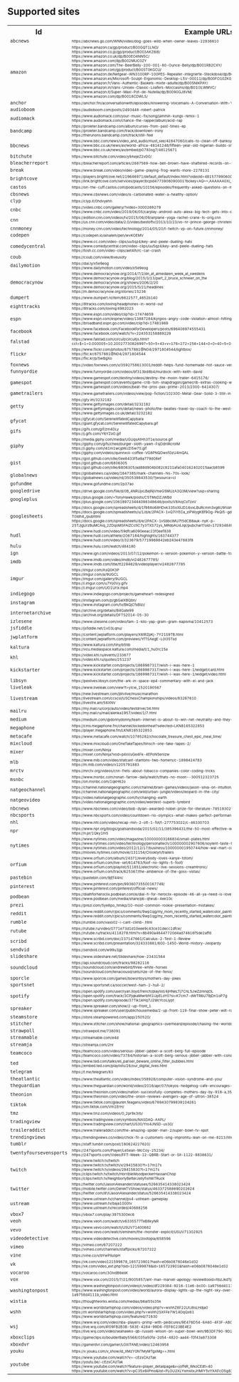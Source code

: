 <h2>Supported sites</h2>

<table>
	<tr>
		<th>Id</th>
		<th>Example URLs</th>
	</tr>
	<tr title="ABC News" id="abcnews">
		<td style="font-size:75%"><code>abcnews</code></td>
		<td style="font-size:50%">https://abcnews.go.com/WNN/video/dog-goes-wild-when-owner-leaves-22936610</td>
	</tr>
	<tr title="Amazon Product" id="amazon">
		<td style="font-size:75%"><code>amazon</code></td>
		<td style="font-size:50%">https://www.amazon.ca/gp/product/B00GQT1LNO/<br/>https://www.amazon.co.jp/gp/product/B003AKZ6I8/<br/>https://www.amazon.co.uk/dp/B00EO4NN5C/<br/>https://www.amazon.com/dp/B002MUC0ZY<br/>https://www.amazon.com/The-BeerBelly-200-001-80-Ounce-Belly/dp/B001RB2CXY/<br/>https://www.amazon.com/gp/product/B00ST0KGCU/<br/>https://www.amazon.de/Netgear-WN3100RP-100PES-Repeater-integrierte-Steckdose/dp/B00ET2LTE6/<br/>https://www.amazon.es/Microsoft-Sculpt-Ergonomic-Desktop-L5V-00011/dp/B00FO10ZK0/<br/>https://www.amazon.fr/Vans-Authentic-Baskets-mixte-adulte/dp/B005NIKPAY/<br/>https://www.amazon.in/Vans-Unisex-Classic-Loafers-Moccasins/dp/B01I3LWMVC/<br/>https://www.amazon.it/Super-Maxi-Pot-de-Nutella/dp/B0090GJ8VM/<br/>https://www.amazon.com/dp/B0018CDWLS/</td>
	</tr>
	<tr title="Anchor" id="anchor">
		<td style="font-size:75%"><code>anchor</code></td>
		<td style="font-size:50%">https://anchor.fm/aconversationwith/episodes/Answering-Voicemails-A-Conversation-With-You--2-e6e7lg</td>
	</tr>
	<tr title="Audioboom" id="audioboom">
		<td style="font-size:75%"><code>audioboom</code></td>
		<td style="font-size:50%">https://audioboom.com/posts/2493448-robert-patrick</td>
	</tr>
	<tr title="Audiomack" id="audiomack">
		<td style="font-size:75%"><code>audiomack</code></td>
		<td style="font-size:50%">https://www.audiomack.com/your-music-fix/song/jammin-kungs-remix-1<br/>https://www.audiomack.com/chance-the-rapper/album/acid-rap</td>
	</tr>
	<tr title="Bandcamp" id="bandcamp">
		<td style="font-size:75%"><code>bandcamp</code></td>
		<td style="font-size:50%">https://proleter.bandcamp.com/album/curses-from-past-times-ep<br/>https://proleter.bandcamp.com/track/downtown-irony<br/>https://therunons.bandcamp.com/track/still-feel</td>
	</tr>
	<tr title="BBC News" id="bbcnews">
		<td style="font-size:75%"><code>bbcnews</code></td>
		<td style="font-size:50%">https://www.bbc.com/news/video_and_audio/must_see/42847060/calls-to-clean-off-banksy-mural-in-hull<br/>https://www.bbc.co.uk/news/av/world-africa-48141248/fifteen-year-old-nigerian-builds-small-scale-construction-machines<br/>https://www.bbc.co.uk/news/av/embed/p0783sg7/48125671</td>
	</tr>
	<tr title="BitChute" id="bitchute">
		<td style="font-size:75%"><code>bitchute</code></td>
		<td style="font-size:50%">https://www.bitchute.com/video/y9AejeZ2vD0/</td>
	</tr>
	<tr title="Bleacher Report videos" id="bleacherreport">
		<td style="font-size:75%"><code>bleacherreport</code></td>
		<td style="font-size:50%">https://bleacherreport.com/articles/2687569-how-bell-brown-have-shattered-records-on-steelers-historic-playoff-run</td>
	</tr>
	<tr title="Break" id="break">
		<td style="font-size:75%"><code>break</code></td>
		<td style="font-size:50%">https://www.break.com/video/video-game-playing-frog-wants-more-2278131</td>
	</tr>
	<tr title="Brightcove" id="brightcove">
		<td style="font-size:75%"><code>brightcove</code></td>
		<td style="font-size:50%">https://players.brightcove.net/219646971/default_default/index.html?videoId=4815779906001<br/>https://link.brightcove.com/services/player/bcpid4773906090001?bckey=AQ~~,AAAAAA0Xi_s~,r1xMuE8k5Nyz5IyYc0Hzhl5eZ5cEEvlm&amp;bctid=4815779906001</td>
	</tr>
	<tr title="Castos" id="castos">
		<td style="font-size:75%"><code>castos</code></td>
		<td style="font-size:50%">https://on-the-cuff.castos.com/podcasts/10156/episodes/frequently-asked-questions-on-mens-style</td>
	</tr>
	<tr title="CBS News Video" id="cbsnews">
		<td style="font-size:75%"><code>cbsnews</code></td>
		<td style="font-size:50%">https://www.cbsnews.com/video/is-carbonated-water-a-healthy-option/</td>
	</tr>
	<tr title="Clyp" id="clyp">
		<td style="font-size:75%"><code>clyp</code></td>
		<td style="font-size:50%">https://clyp.it/0hdvyehn</td>
	</tr>
	<tr title="CNBC" id="cnbc">
		<td style="font-size:75%"><code>cnbc</code></td>
		<td style="font-size:50%">https://video.cnbc.com/gallery/?video=3000269279<br/>https://www.cnbc.com/video/2019/06/05/carplay-android-auto-alexa-big-tech-gets-into-our-cars.html</td>
	</tr>
	<tr title="CNN" id="cnn">
		<td style="font-size:75%"><code>cnn</code></td>
		<td style="font-size:50%">https://edition.cnn.com/videos/tv/2015/06/09/airplane-yoga-rachel-crane-ts-orig.cnn<br/>https://us.cnn.com/video/data/2.0/video/bestoftv/2013/10/23/vo-nr-prince-george-christening-arrival.cnn.html</td>
	</tr>
	<tr title="CNNMoney" id="cnnmoney">
		<td style="font-size:75%"><code>cnnmoney</code></td>
		<td style="font-size:50%">https://money.cnn.com/video/technology/2014/05/20/t-twitch-vp-on-future.cnnmoney/</td>
	</tr>
	<tr title="CodePen" id="codepen">
		<td style="font-size:75%"><code>codepen</code></td>
		<td style="font-size:50%">https://codepen.io/ainalem/pen/wvKOEMV</td>
	</tr>
	<tr title="Comedy Central" id="comedycentral">
		<td style="font-size:75%"><code>comedycentral</code></td>
		<td style="font-size:50%">https://www.cc.com/video-clips/uu5qz4/key-and-peele-dueling-hats<br/>https://www.comedycentral.com/video-clips/uu5qz4/key-and-peele-dueling-hats<br/>https://tosh.cc.com/video-clips/aet4lh/rc-car-crash</td>
	</tr>
	<tr title="Coub" id="coub">
		<td style="font-size:75%"><code>coub</code></td>
		<td style="font-size:50%">https://coub.com/view/6veusoty</td>
	</tr>
	<tr title="Dailymotion" id="dailymotion">
		<td style="font-size:75%"><code>dailymotion</code></td>
		<td style="font-size:50%">https://dai.ly/x5e9eog<br/>https://www.dailymotion.com/video/x5e9eog</td>
	</tr>
	<tr title="Democracy Now!" id="democracynow">
		<td style="font-size:75%"><code>democracynow</code></td>
		<td style="font-size:50%">https://www.democracynow.org/2014/7/2/dn_at_almedalen_week_at_swedens<br/>https://www.democracynow.org/blog/2015/3/13/part_2_bruce_schneier_on_the<br/>https://www.democracynow.org/shows/2006/2/20<br/>https://www.democracynow.org/2015/5/21/headlines<br/>https://m.democracynow.org/stories/15236</td>
	</tr>
	<tr title="dumpert" id="dumpert">
		<td style="font-size:75%"><code>dumpert</code></td>
		<td style="font-size:50%">https://www.dumpert.nl/item/6622577_4652b140</td>
	</tr>
	<tr title="8tracks" id="eighttracks">
		<td style="font-size:75%"><code>eighttracks</code></td>
		<td style="font-size:50%">https://8tracks.com/lovinq/headphones-in-world-out<br/>https://8tracks.com/lovinq/4982023</td>
	</tr>
	<tr title="ESPN" id="espn">
		<td style="font-size:75%"><code>espn</code></td>
		<td style="font-size:50%">https://www.espn.com/video/clip?id=17474659<br/>https://www.espn.com/espnw/video/13887284/kyrgios-angry-code-violation-almost-hitting-ref<br/>https://broadband.espn.go.com/video/clip?id=17481969</td>
	</tr>
	<tr title="Facebook" id="facebook">
		<td style="font-size:75%"><code>facebook</code></td>
		<td style="font-size:50%">https://www.facebook.com/FacebookforDevelopers/posts/696408974555431<br/>https://www.facebook.com/watch/?v=224353158889229</td>
	</tr>
	<tr title="Falstad Circuit Simulator" id="falstad">
		<td style="font-size:75%"><code>falstad</code></td>
		<td style="font-size:50%">https://www.falstad.com/circuit/circuitjs.html?cct=$+1+0.000005+10.20027730826997+50+5+43+v+176+272+256+144+0+0+40+5+0+0+0.5+w+176+272+336+272+0+r+336+272+256+144+0+1000</td>
	</tr>
	<tr title="Flickr" id="flickr">
		<td style="font-size:75%"><code>flickr</code></td>
		<td style="font-size:50%">https://www.flickr.com/photos/8757881@N04/2971804544/lightbox/<br/>https://flic.kr/8757881@N04/2971804544<br/>https://flic.kr/p/5wBgXo</td>
	</tr>
	<tr title="Fox News" id="foxnews">
		<td style="font-size:75%"><code>foxnews</code></td>
		<td style="font-size:50%">https://video.foxnews.com/v/3592758613001/reddit-helps-fund-homemade-hot-sauce-venture/</td>
	</tr>
	<tr title="Funny or Die" id="funnyordie">
		<td style="font-size:75%"><code>funnyordie</code></td>
		<td style="font-size:50%">https://www.funnyordie.com/videos/bf313bd8b4/murdock-with-keith-david</td>
	</tr>
	<tr title="Gamespot" id="gamespot">
		<td style="font-size:75%"><code>gamespot</code></td>
		<td style="font-size:50%">https://www.gamespot.com/destiny/videos/destiny-the-moon-trailer-6415176/<br/>https://www.gamespot.com/events/game-crib-tsm-snapdragon/gamecrib-extras-cooking-with-dan-dinh-6412922/<br/>https://www.gamespot.com/videos/beat-the-pros-pax-prime-2013/2300-6414307/</td>
	</tr>
	<tr title="GameTrailers" id="gametrailers">
		<td style="font-size:75%"><code>gametrailers</code></td>
		<td style="font-size:50%">https://www.gametrailers.com/videos/view/pop-fiction/102300-Metal-Gear-Solid-3-Still-in-a-Dream</td>
	</tr>
	<tr title="Getty Images" id="getty">
		<td style="font-size:75%"><code>getty</code></td>
		<td style="font-size:50%">https://gty.im/3232182<br/>https://www.gettyimages.com/detail/3232182<br/>https://www.gettyimages.com/detail/news-photo/the-beatles-travel-by-coach-to-the-west-country-for-some-news-photo/3232182<br/>https://www.gettyimages.co.uk/detail/3232182</td>
	</tr>
	<tr title="Gfycat" id="gfycat">
		<td style="font-size:75%"><code>gfycat</code></td>
		<td style="font-size:50%">https://gfycat.com/SereneIllfatedCapybara<br/>https://giant.gfycat.com/SereneIllfatedCapybara.gif</td>
	</tr>
	<tr title="Gifs.com" id="gifs">
		<td style="font-size:75%"><code>gifs</code></td>
		<td style="font-size:50%">https://gifs.com/gif/zm4DLy<br/>https://j.gifs.com/Y6YZoO.gif</td>
	</tr>
	<tr title="GIPHY" id="giphy">
		<td style="font-size:75%"><code>giphy</code></td>
		<td style="font-size:50%">https://media.giphy.com/media/UGUqsAtHh3T1e/source.gif<br/>https://giphy.com/gifs/cheezburger-sloth-yawn-FsjDdnIRcroIM<br/>https://i.giphy.com/l41m1wcjpWJZi5w7S.gif<br/>https://giphy.com/videos/quinnxcii-coffee-VG8PNQDwsfOzU4mQAL</td>
	</tr>
	<tr title="GitHub Gist" id="gist">
		<td style="font-size:75%"><code>gist</code></td>
		<td style="font-size:50%">https://gist.github.com/s9e/0ee8433f5a9a779d08ef<br/>https://gist.github.com/6806305<br/>https://gist.github.com/s9e/6806305/ad88d904b082c8211afa040162402015aacb8599</td>
	</tr>
	<tr title="Global News" id="globalnews">
		<td style="font-size:75%"><code>globalnews</code></td>
		<td style="font-size:50%">https://globalnews.ca/video/1647385/mark-channels-his-70s-look/<br/>https://globalnews.ca/video/rd/350539843530/?jwsource=cl</td>
	</tr>
	<tr title="GoFundMe" id="gofundme">
		<td style="font-size:75%"><code>gofundme</code></td>
		<td style="font-size:50%">https://www.gofundme.com/2p37ao</td>
	</tr>
	<tr title="Google Drive" id="googledrive">
		<td style="font-size:75%"><code>googledrive</code></td>
		<td style="font-size:50%">https://drive.google.com/file/d/0B_4NRUjxLBejNjVmeG5MUzA3Q3M/view?usp=sharing</td>
	</tr>
	<tr title="Google+" id="googleplus">
		<td style="font-size:75%"><code>googleplus</code></td>
		<td style="font-size:50%">https://plus.google.com/+TonyHawk/posts/C5TMsDZJWBd<br/>https://plus.google.com/106189723444098348646/posts/V8AojCoTzxV</td>
	</tr>
	<tr title="Google Sheets" id="googlesheets">
		<td style="font-size:75%"><code>googlesheets</code></td>
		<td style="font-size:50%">https://docs.google.com/spreadsheets/d/1f988o68HDvk335xXllJD16vxLBuRcmm3vg6U9lVaYpA<br/>https://docs.google.com/spreadsheets/u/1/d/e/2PACX-1vQ7iYECa_ziPWygKBf9Og-PkQl5-gdnFRU-jP-z1FyjLfLXMAdRJN1J5Lx31NjnCq5lkRcL-T0Idh4_/pubhtml<br/>https://docs.google.com/spreadsheets/d/e/2PACX-1vSbbciMU7t5dCB8auk-nyK-p-25TJjgUrzBuMCAiq_2ZDqoMSFAlZCctIC7y3TXS71ys_MRdoAU4Jqr/pubchart?oid=1729348495</td>
	</tr>
	<tr title="Hudl" id="hudl">
		<td style="font-size:75%"><code>hudl</code></td>
		<td style="font-size:50%">https://www.hudl.com/video/59dfca6090eeac23f0eef838<br/>https://www.hudl.com/athlete/2067184/highlights/163744377<br/>https://www.hudl.com/video/3/323679/57719969842eb243e47883f8</td>
	</tr>
	<tr title="Hulu" id="hulu">
		<td style="font-size:75%"><code>hulu</code></td>
		<td style="font-size:50%">https://www.hulu.com/watch/484180</td>
	</tr>
	<tr title="IGN" id="ign">
		<td style="font-size:75%"><code>ign</code></td>
		<td style="font-size:50%">https://www.ign.com/videos/2013/07/12/pokemon-x-version-pokemon-y-version-battle-trailer</td>
	</tr>
	<tr title="IMDb" id="imdb">
		<td style="font-size:75%"><code>imdb</code></td>
		<td style="font-size:50%">https://www.imdb.com/video/imdb/vi2482677785/<br/>https://www.imdb.com/title/tt2294629/videoplayer/vi2482677785</td>
	</tr>
	<tr title="Imgur" id="imgur">
		<td style="font-size:75%"><code>imgur</code></td>
		<td style="font-size:50%">https://imgur.com/AsQ0K3P<br/>https://imgur.com/a/9UGCL<br/>https://imgur.com/gallery/9UGCL<br/>https://i.imgur.com/u7Yo0Vy.gifv<br/>https://i.imgur.com/UO1UrIx.mp4</td>
	</tr>
	<tr title="Indiegogo" id="indiegogo">
		<td style="font-size:75%"><code>indiegogo</code></td>
		<td style="font-size:50%">https://www.indiegogo.com/projects/gameheart-redesigned</td>
	</tr>
	<tr title="Instagram" id="instagram">
		<td style="font-size:75%"><code>instagram</code></td>
		<td style="font-size:50%">https://instagram.com/p/gbGaIXBQbn/<br/>https://www.instagram.com/tv/BkQjCfsBIzi/</td>
	</tr>
	<tr title="Internet Archive" id="internetarchive">
		<td style="font-size:75%"><code>internetarchive</code></td>
		<td style="font-size:50%">https://archive.org/details/BillGate99<br/>https://archive.org/details/DFTS2014-05-30</td>
	</tr>
	<tr title="İzlesene" id="izlesene">
		<td style="font-size:75%"><code>izlesene</code></td>
		<td style="font-size:50%">https://www.izlesene.com/video/tam-1-kilo-yap-gram-gram-kapisma/10412573</td>
	</tr>
	<tr title="JSFiddle" id="jsfiddle">
		<td style="font-size:75%"><code>jsfiddle</code></td>
		<td style="font-size:50%">https://jsfiddle.net/1v03Lqnu/</td>
	</tr>
	<tr title="JW Platform" id="jwplatform">
		<td style="font-size:75%"><code>jwplatform</code></td>
		<td style="font-size:50%">https://content.jwplatform.com/players/X6tRZpKj-7Y21S9TB.html<br/>https://content.jwplatform.com/previews/YfTSAegE-L0l35Tsd</td>
	</tr>
	<tr title="Kaltura" id="kaltura">
		<td style="font-size:75%"><code>kaltura</code></td>
		<td style="font-size:50%">https://www.kaltura.com/tiny/b5tib<br/>https://vcu.mediaspace.kaltura.com/media/t/1_hu0rc15a</td>
	</tr>
	<tr title="Kontinental Hockey League (КХЛ)" id="khl">
		<td style="font-size:75%"><code>khl</code></td>
		<td style="font-size:50%">https://video.khl.ru/events/233677<br/>https://video.khl.ru/quotes/251237</td>
	</tr>
	<tr title="Kickstarter" id="kickstarter">
		<td style="font-size:75%"><code>kickstarter</code></td>
		<td style="font-size:50%">https://www.kickstarter.com/projects/1869987317/wish-i-was-here-1<br/>https://www.kickstarter.com/projects/1869987317/wish-i-was-here-1/widget/card.html<br/>https://www.kickstarter.com/projects/1869987317/wish-i-was-here-1/widget/video.html</td>
	</tr>
	<tr title="Libsyn" id="libsyn">
		<td style="font-size:75%"><code>libsyn</code></td>
		<td style="font-size:50%">https://pexlives.libsyn.com/the-ark-in-space-ep4-commentary-with-el-and-jack</td>
	</tr>
	<tr title="Liveleak" id="liveleak">
		<td style="font-size:75%"><code>liveleak</code></td>
		<td style="font-size:50%">https://www.liveleak.com/view?t=yIcw_1520190567</td>
	</tr>
	<tr title="Livestream" id="livestream">
		<td style="font-size:75%"><code>livestream</code></td>
		<td style="font-size:50%">https://new.livestream.com/jbtvlive/musicmarathon<br/>https://livestream.com/ccscsl/USChessChampionships/videos/83267610<br/>https://livestre.am/58XNV</td>
	</tr>
	<tr title="Mail.Ru" id="mailru">
		<td style="font-size:75%"><code>mailru</code></td>
		<td style="font-size:50%">https://my.mail.ru/corp/auto/video/testdrive/34.html<br/>https://my.mail.ru/mail/alenka1957/video/1/7.html</td>
	</tr>
	<tr title="Medium" id="medium">
		<td style="font-size:75%"><code>medium</code></td>
		<td style="font-size:50%">https://medium.com/@donnydonny/team-internet-is-about-to-win-net-neutrality-and-they-didnt-need-googles-help-e7e2cf9b8a95</td>
	</tr>
	<tr title="Megaphone" id="megaphone">
		<td style="font-size:75%"><code>megaphone</code></td>
		<td style="font-size:50%">https://cms.megaphone.fm/channel/lockedonheat?selected=LKN8165322853<br/>https://player.megaphone.fm/LKN8165322853</td>
	</tr>
	<tr title="Metacafe" id="metacafe">
		<td style="font-size:75%"><code>metacafe</code></td>
		<td style="font-size:50%">https://www.metacafe.com/watch/10785282/chocolate_treasure_chest_epic_meal_time/</td>
	</tr>
	<tr title="Mixcloud" id="mixcloud">
		<td style="font-size:75%"><code>mixcloud</code></td>
		<td style="font-size:50%">https://www.mixcloud.com/OneTakeTapes/timsch-one-take-tapes-2/</td>
	</tr>
	<tr title="Mixer" id="mixer">
		<td style="font-size:75%"><code>mixer</code></td>
		<td style="font-size:50%">https://mixer.com/Ninja<br/>https://mixer.com/Ninja?vod=p4sVuGe4Fk-4EPoN5enIzw</td>
	</tr>
	<tr title="MLB" id="mlb">
		<td style="font-size:75%"><code>mlb</code></td>
		<td style="font-size:50%">https://www.mlb.com/video/statcast-stantons-two-homers/c-1898424783<br/>https://m.mlb.com/video/v1205791883</td>
	</tr>
	<tr title="MRCTV" id="mrctv">
		<td style="font-size:75%"><code>mrctv</code></td>
		<td style="font-size:50%">https://mrctv.org/videos/cnn-frets-about-tobacco-companies-color-coding-tricks</td>
	</tr>
	<tr title="MSNBC" id="msnbc">
		<td style="font-size:75%"><code>msnbc</code></td>
		<td style="font-size:50%">https://www.msnbc.com/ronan-farrow-daily/watch/thats-no-moon--300512323725<br/>https://on.msnbc.com/1qkH62o</td>
	</tr>
	<tr title="National Geographic Channel" id="natgeochannel">
		<td style="font-size:75%"><code>natgeochannel</code></td>
		<td style="font-size:50%">https://channel.nationalgeographic.com/channel/brain-games/videos/jason-silva-on-intuition/<br/>https://channel.nationalgeographic.com/wild/urban-jungle/videos/leopard-in-the-city/</td>
	</tr>
	<tr title="National Geographic Video" id="natgeovideo">
		<td style="font-size:75%"><code>natgeovideo</code></td>
		<td style="font-size:50%">https://video.nationalgeographic.com/tv/changing-earth<br/>https://video.nationalgeographic.com/video/weirdest-superb-lyrebird</td>
	</tr>
	<tr title="NBC News" id="nbcnews">
		<td style="font-size:75%"><code>nbcnews</code></td>
		<td style="font-size:50%">https://www.nbcnews.com/video/bob-dylan-awarded-nobel-prize-for-literature-785193027834</td>
	</tr>
	<tr title="NBC Sports" id="nbcsports">
		<td style="font-size:75%"><code>nbcsports</code></td>
		<td style="font-size:50%">https://www.nbcsports.com/video/countdown-rio-olympics-what-makes-perfect-performance</td>
	</tr>
	<tr title="NHL Videos and Highlights" id="nhl">
		<td style="font-size:75%"><code>nhl</code></td>
		<td style="font-size:50%">https://www.nhl.com/video/recap-min-2-ott-1-fot/t-277753022/c-46330703</td>
	</tr>
	<tr title="NPR" id="npr">
		<td style="font-size:75%"><code>npr</code></td>
		<td style="font-size:50%">https://www.npr.org/blogs/goatsandsoda/2015/02/11/385396431/the-50-most-effective-ways-to-transform-the-developing-world<br/>https://n.pr/1Qky1m5</td>
	</tr>
	<tr title="The New York Times Video" id="nytimes">
		<td style="font-size:75%"><code>nytimes</code></td>
		<td style="font-size:50%">https://www.nytimes.com/video/magazine/100000003166834/small-plates.html<br/>https://www.nytimes.com/video/technology/personaltech/100000002907606/soylent-taste-test.html<br/>https://www.nytimes.com/video/2012/12/17/business/100000001950744/how-wal-mart-conquered-teotihuacan.html<br/>https://movies.nytimes.com/movie/131154/Crooklyn/trailers</td>
	</tr>
	<tr title="Orfium" id="orfium">
		<td style="font-size:75%"><code>orfium</code></td>
		<td style="font-size:50%">https://www.orfium.com/album/24371/everybody-loves-kanye-totom/<br/>https://www.orfium.com/live-set/614763/foof-no-lights-5-foof/<br/>https://www.orfium.com/playlist/511651/electronic-live-sessions-creamtronic/<br/>https://www.orfium.com/track/625367/the-ambience-of-the-goss-vistas/</td>
	</tr>
	<tr title="Pastebin" id="pastebin">
		<td style="font-size:75%"><code>pastebin</code></td>
		<td style="font-size:50%">https://pastebin.com/9jEf44nc</td>
	</tr>
	<tr title="Pinterest" id="pinterest">
		<td style="font-size:75%"><code>pinterest</code></td>
		<td style="font-size:50%">https://www.pinterest.com/pin/99360735500167749/<br/>https://www.pinterest.com/pinterest/official-news/</td>
	</tr>
	<tr title="Podbean" id="podbean">
		<td style="font-size:75%"><code>podbean</code></td>
		<td style="font-size:50%">https://dialhforheroclix.podbean.com/e/dial-h-for-heroclix-episode-46-all-ya-need-is-love/<br/>https://www.podbean.com/media/share/pb-qtwub-4ee10c</td>
	</tr>
	<tr title="Prezi" id="prezi">
		<td style="font-size:75%"><code>prezi</code></td>
		<td style="font-size:50%">https://prezi.com/5ye8po_hmikp/10-most-common-rookie-presentation-mistakes/</td>
	</tr>
	<tr title="Reddit threads and comments" id="reddit">
		<td style="font-size:75%"><code>reddit</code></td>
		<td style="font-size:50%">https://www.reddit.com/r/pics/comments/9wp1qg/my_mom_recently_started_watercolor_painting_and/<br/>https://www.reddit.com/r/pics/comments/9wp1qg/my_mom_recently_started_watercolor_painting_and/e9m6pn9/</td>
	</tr>
	<tr title="Rumble" id="rumble">
		<td style="font-size:75%"><code>rumble</code></td>
		<td style="font-size:50%">https://rumble.com/vaxo02-i-cant-climb-.html</td>
	</tr>
	<tr title="Rutube" id="rutube">
		<td style="font-size:75%"><code>rutube</code></td>
		<td style="font-size:50%">https://rutube.ru/video/0771e73d1d10eee9c43ce31decc1dfce/<br/>https://rutube.ru/tracks/4118278.html?v=8b490a46447720d4ad74616f5de2affd</td>
	</tr>
	<tr title="Scribd" id="scribd">
		<td style="font-size:75%"><code>scribd</code></td>
		<td style="font-size:50%">https://www.scribd.com/doc/237147661/Calculus-2-Test-1-Review<br/>https://www.scribd.com/presentation/324333881/600-1450-World-History-Jeopardy</td>
	</tr>
	<tr title="Sendvid" id="sendvid">
		<td style="font-size:75%"><code>sendvid</code></td>
		<td style="font-size:50%">https://sendvid.com/w99u3jjp</td>
	</tr>
	<tr title="SlideShare" id="slideshare">
		<td style="font-size:75%"><code>slideshare</code></td>
		<td style="font-size:50%">https://www.slideshare.net/Slideshare/how-23431564</td>
	</tr>
	<tr title="SoundCloud" id="soundcloud">
		<td style="font-size:75%"><code>soundcloud</code></td>
		<td style="font-size:50%">https://api.soundcloud.com/tracks/98282116<br/>https://soundcloud.com/andrewbird/three-white-horses<br/>https://soundcloud.com/tenaciousd/sets/rize-of-the-fenix/</td>
	</tr>
	<tr title="Sporcle" id="sporcle">
		<td style="font-size:75%"><code>sporcle</code></td>
		<td style="font-size:50%">https://www.sporcle.com/games/bowsntoys/mothers-day-jokes</td>
	</tr>
	<tr title="Sportsnet" id="sportsnet">
		<td style="font-size:75%"><code>sportsnet</code></td>
		<td style="font-size:50%">https://www.sportsnet.ca/soccer/west-ham-2-hull-2/</td>
	</tr>
	<tr title="Spotify" id="spotify">
		<td style="font-size:75%"><code>spotify</code></td>
		<td style="font-size:50%">https://open.spotify.com/user/ryan.lloyd.french/playlist/4jHNeLTj7CnL5JwZzmnqOL<br/>https://open.spotify.com/track/3CPjqkaMwrbht1lJpELoY0?si=K7cm7-dWTR6U7BjDn1oP7g<br/>https://open.spotify.com/episode/37Tik1kHq7J2WcYcoLiypt</td>
	</tr>
	<tr title="Spreaker" id="spreaker">
		<td style="font-size:75%"><code>spreaker</code></td>
		<td style="font-size:50%">https://www.spreaker.com/show/2-up-front_1<br/>https://www.spreaker.com/user/publichousemedia/2-up-front-119-final-show-peter-wilt-rac</td>
	</tr>
	<tr title="Steam store" id="steamstore">
		<td style="font-size:75%"><code>steamstore</code></td>
		<td style="font-size:50%">https://store.steampowered.com/app/250520/</td>
	</tr>
	<tr title="Stitcher" id="stitcher">
		<td style="font-size:75%"><code>stitcher</code></td>
		<td style="font-size:50%">https://www.stitcher.com/show/national-geographics-overheard/episode/chasing-the-worlds-largest-tornado-79283587</td>
	</tr>
	<tr title="Straw Poll" id="strawpoll">
		<td style="font-size:75%"><code>strawpoll</code></td>
		<td style="font-size:50%">https://strawpoll.me/738091</td>
	</tr>
	<tr title="Streamable" id="streamable">
		<td style="font-size:75%"><code>streamable</code></td>
		<td style="font-size:50%">https://streamable.com/e4d</td>
	</tr>
	<tr title="Streamja" id="streamja">
		<td style="font-size:75%"><code>streamja</code></td>
		<td style="font-size:50%">https://streamja.com/2nr</td>
	</tr>
	<tr title="Team Coco" id="teamcoco">
		<td style="font-size:75%"><code>teamcoco</code></td>
		<td style="font-size:50%">https://teamcoco.com/video/serious-jibber-jabber-a-scott-berg-full-episode<br/>https://teamcoco.com/video/73784/historian-a-scott-berg-serious-jibber-jabber-with-conan-obrien</td>
	</tr>
	<tr title="TED Talks" id="ted">
		<td style="font-size:75%"><code>ted</code></td>
		<td style="font-size:50%">https://www.ted.com/talks/eli_pariser_beware_online_filter_bubbles.html<br/>https://embed.ted.com/playlists/26/our_digital_lives.html</td>
	</tr>
	<tr title="Telegram" id="telegram">
		<td style="font-size:75%"><code>telegram</code></td>
		<td style="font-size:50%">https://t.me/telegram/83</td>
	</tr>
	<tr title="The Atlantic Video" id="theatlantic">
		<td style="font-size:75%"><code>theatlantic</code></td>
		<td style="font-size:50%">https://www.theatlantic.com/video/index/358928/computer-vision-syndrome-and-you/</td>
	</tr>
	<tr title="The Guardian (obsolete)" id="theguardian">
		<td style="font-size:75%"><code>theguardian</code></td>
		<td style="font-size:50%">https://www.theguardian.com/world/video/2016/apr/07/tokyos-hedgehog-cafe-encourages-you-to-embrace-prickly-pets-video</td>
	</tr>
	<tr title="The Onion" id="theonion">
		<td style="font-size:75%"><code>theonion</code></td>
		<td style="font-size:50%">https://www.theonion.com/video/nation-successfully-completes-mothers-day-by-918-a,35998/<br/>https://www.theonion.com/video/the-onion-reviews-avengers-age-of-ultron-38524</td>
	</tr>
	<tr title="TikTok" id="tiktok">
		<td style="font-size:75%"><code>tiktok</code></td>
		<td style="font-size:50%">https://www.tiktok.com/@lauren.feagans/video/6789430799839104261<br/>https://vm.tiktok.com/Vm1ErH/</td>
	</tr>
	<tr title="TMZ" id="tmz">
		<td style="font-size:75%"><code>tmz</code></td>
		<td style="font-size:50%">https://www.tmz.com/videos/0_2pr9x3rb/</td>
	</tr>
	<tr title="TradingView" id="tradingview">
		<td style="font-size:75%"><code>tradingview</code></td>
		<td style="font-size:50%">https://www.tradingview.com/symbols/NASDAQ-AAPL/<br/>https://www.tradingview.com/chart/US30/Yro4JNSD-us30/</td>
	</tr>
	<tr title="Trailer Addict" id="traileraddict">
		<td style="font-size:75%"><code>traileraddict</code></td>
		<td style="font-size:50%">https://www.traileraddict.com/the-amazing-spider-man-2/super-bowl-tv-spot</td>
	</tr>
	<tr title="Trending Views" id="trendingviews">
		<td style="font-size:75%"><code>trendingviews</code></td>
		<td style="font-size:50%">https://trendingviews.co/video/chick-fil-a-customers-sing-impromtu-lean-on-me-8213.html</td>
	</tr>
	<tr title="Tumblr" id="tumblr">
		<td style="font-size:75%"><code>tumblr</code></td>
		<td style="font-size:50%">https://staff.tumblr.com/post/180624227620/</td>
	</tr>
	<tr title="247Sports" id="twentyfoursevensports">
		<td style="font-size:75%"><code>twentyfoursevensports</code></td>
		<td style="font-size:50%">https://247sports.com/Player/LeSean-McCoy-25234/<br/>https://247sports.com/Video/FFT-Week-12-QBRB-Start-or-Sit-1122-8838631/</td>
	</tr>
	<tr title="Twitch" id="twitch">
		<td style="font-size:75%"><code>twitch</code></td>
		<td style="font-size:50%">https://www.twitch.tv/twitch<br/>https://www.twitch.tv/twitch/v/29415830?t=17m17s<br/>https://www.twitch.tv/videos/29415830?t=17m17s<br/>https://clips.twitch.tv/twitch/HorribleWoodpeckerHassanChop<br/>https://clips.twitch.tv/NeighborlyBetterJellyfishWTRuck</td>
	</tr>
	<tr title="Twitter" id="twitter">
		<td style="font-size:75%"><code>twitter</code></td>
		<td style="font-size:50%">https://twitter.com/IJasonAlexander/statuses/526635414338023424<br/>https://mobile.twitter.com/DerekTVShow/status/463372588690202624<br/>https://twitter.com/#!/IJasonAlexander/status/526635414338023424</td>
	</tr>
	<tr title="Ustream" id="ustream">
		<td style="font-size:75%"><code>ustream</code></td>
		<td style="font-size:50%">https://www.ustream.tv/channel/ps4-ustream-gameplay<br/>https://www.ustream.tv/baja1000tv<br/>https://www.ustream.tv/recorded/40688256</td>
	</tr>
	<tr title="VBOX7" id="vbox7">
		<td style="font-size:75%"><code>vbox7</code></td>
		<td style="font-size:50%">https://vbox7.com/play:3975300ec6</td>
	</tr>
	<tr title="Veoh" id="veoh">
		<td style="font-size:75%"><code>veoh</code></td>
		<td style="font-size:50%">https://www.veoh.com/watch/v6335577TeB8kyNR</td>
	</tr>
	<tr title="Vevo" id="vevo">
		<td style="font-size:75%"><code>vevo</code></td>
		<td style="font-size:50%">https://www.vevo.com/watch/USUV71400682<br/>https://www.vevo.com/watch/eminem/the-monster-explicit/USUV71302925</td>
	</tr>
	<tr title="Video Detective" id="videodetective">
		<td style="font-size:75%"><code>videodetective</code></td>
		<td style="font-size:50%">https://www.videodetective.com/movies/zootopia/658596</td>
	</tr>
	<tr title="Vimeo" id="vimeo">
		<td style="font-size:75%"><code>vimeo</code></td>
		<td style="font-size:50%">https://vimeo.com/67207222<br/>https://vimeo.com/channels/staffpicks/67207222</td>
	</tr>
	<tr title="Vine" id="vine">
		<td style="font-size:75%"><code>vine</code></td>
		<td style="font-size:50%">https://vine.co/v/bYwPIluIipH</td>
	</tr>
	<tr title="VK" id="vk">
		<td style="font-size:75%"><code>vk</code></td>
		<td style="font-size:50%">https://vk.com/video121599878_165723901?hash=e06b0878046e1d32<br/>https://vk.com/video_ext.php?oid=121599878&amp;id=165723901&amp;hash=e06b0878046e1d32</td>
	</tr>
	<tr title="Vocaroo" id="vocaroo">
		<td style="font-size:75%"><code>vocaroo</code></td>
		<td style="font-size:50%">https://vocaroo.com/3OlvdB6eiiK</td>
	</tr>
	<tr title="Vox" id="vox">
		<td style="font-size:75%"><code>vox</code></td>
		<td style="font-size:50%">https://www.vox.com/2015/7/21/9005857/ant-man-marvel-apology-review#ooid=ltbzJkdTpKpE-O6hOfD3YJew3t3MppXb</td>
	</tr>
	<tr title="Washington Post Video" id="washingtonpost">
		<td style="font-size:75%"><code>washingtonpost</code></td>
		<td style="font-size:50%">https://www.washingtonpost.com/video/c/video/df229384-9216-11e6-bc00-1a9756d4111b<br/>https://www.washingtonpost.com/video/world/aurora-display-lights-up-the-night-sky-over-finland/2016/10/14/df229384-9216-11e6-bc00-1a9756d4111b_video.html</td>
	</tr>
	<tr title="Wistia" id="wistia">
		<td style="font-size:75%"><code>wistia</code></td>
		<td style="font-size:50%">https://thoughtworks.wistia.com/medias/b6al55s35k</td>
	</tr>
	<tr title="WorldStarHipHop" id="wshh">
		<td style="font-size:75%"><code>wshh</code></td>
		<td style="font-size:50%">https://www.worldstarhiphop.com/videos/video.php?v=wshhZ8F22UtJ8sLHdja0<br/>https://m.worldstarhiphop.com/video.php?v=wshh2SXFFe7W14DqQx61<br/>https://www.worldstarhiphop.com/featured/71630</td>
	</tr>
	<tr title="The Wall Street Journal Online" id="wsj">
		<td style="font-size:75%"><code>wsj</code></td>
		<td style="font-size:50%">https://www.wsj.com/video/nba-players-primp-with-pedicures/9E476D54-6A60-4F3F-ABC1-411014552DE6.html<br/>https://live.wsj.com/#!09FB2B3B-583E-4284-99D8-FEF6C23BE4E2<br/>https://live.wsj.com/video/seahawks-qb-russell-wilson-on-super-bowl-win/9B3DF790-9D20-442C-B564-51524B06FD26.html</td>
	</tr>
	<tr title="GameClips.io" id="xboxclips">
		<td style="font-size:75%"><code>xboxclips</code></td>
		<td style="font-size:50%">https://gameclips.io/boulderBaby5568/035a50fa-2d54-4820-aa44-f0f43a873308</td>
	</tr>
	<tr title="Gamer DVR" id="xboxdvr">
		<td style="font-size:75%"><code>xboxdvr</code></td>
		<td style="font-size:50%">https://gamerdvr.com/gamer/LOXITANE/video/12463958</td>
	</tr>
	<tr title="Youku" id="youku">
		<td style="font-size:75%"><code>youku</code></td>
		<td style="font-size:50%">https://v.youku.com/v_show/id_XMzY0NTMyMTgxMg==.html</td>
	</tr>
	<tr title="YouTube" id="youtube">
		<td style="font-size:75%"><code>youtube</code></td>
		<td style="font-size:50%">https://www.youtube.com/watch?v=-cEzsCAzTak<br/>https://youtu.be/-cEzsCAzTak<br/>https://www.youtube.com/watch?feature=player_detailpage&amp;v=jofNR_WkoCE#t=40<br/>https://www.youtube.com/watch?v=pC35x6iIPmo&amp;list=PLOU2XLYxmsIIxJrlMIY5vYXAFcO5g83gA</td>
	</tr>
</table>